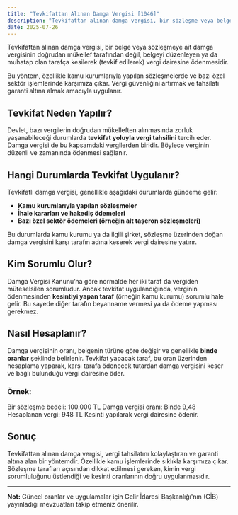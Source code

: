 ```yaml
---
title: "Tevkifattan Alınan Damga Vergisi [1046]"
description: "Tevkifattan alınan damga vergisi, bir sözleşme veya belge üzerinden doğrudan değil, karşı taraf tarafından kesilerek ödenen damga vergisidir. Kimler sorumludur, nasıl hesaplanır?"
date: 2025-07-26
---
```


Tevkifattan alınan damga vergisi, bir belge veya sözleşmeye ait damga vergisinin doğrudan mükellef tarafından değil,
belgeyi düzenleyen ya da muhatap olan tarafça kesilerek (tevkif edilerek) vergi dairesine ödenmesidir.

Bu yöntem, özellikle kamu kurumlarıyla yapılan sözleşmelerde ve bazı özel sektör işlemlerinde karşımıza çıkar. Vergi
güvenliğini artırmak ve tahsilatı garanti altına almak amacıyla uygulanır.

## Tevkifat Neden Yapılır?

Devlet, bazı vergilerin doğrudan mükelleften alınmasında zorluk yaşanabileceği durumlarda **tevkifat yoluyla vergi
tahsilini** tercih eder. Damga vergisi de bu kapsamdaki vergilerden biridir. Böylece verginin düzenli ve zamanında
ödenmesi sağlanır.

## Hangi Durumlarda Tevkifat Uygulanır?

Tevkifatlı damga vergisi, genellikle aşağıdaki durumlarda gündeme gelir:

- **Kamu kurumlarıyla yapılan sözleşmeler**
- **İhale kararları ve hakediş ödemeleri**
- **Bazı özel sektör ödemeleri (örneğin alt taşeron sözleşmeleri)**

Bu durumlarda kamu kurumu ya da ilgili şirket, sözleşme üzerinden doğan damga vergisini karşı tarafın adına keserek
vergi dairesine yatırır.

## Kim Sorumlu Olur?

Damga Vergisi Kanunu’na göre normalde her iki taraf da vergiden müteselsilen sorumludur. Ancak tevkifat uygulandığında,
verginin ödenmesinden **kesintiyi yapan taraf** (örneğin kamu kurumu) sorumlu hale gelir. Bu sayede diğer tarafın
beyanname vermesi ya da ödeme yapması gerekmez.

## Nasıl Hesaplanır?

Damga vergisinin oranı, belgenin türüne göre değişir ve genellikle **binde oranlar** şeklinde belirlenir. Tevkifat
yapacak taraf, bu oran üzerinden hesaplama yaparak, karşı tarafa ödenecek tutardan damga vergisini keser ve bağlı
bulunduğu vergi dairesine öder.

### Örnek:

Bir sözleşme bedeli: 100.000 TL
Damga vergisi oranı: Binde 9,48
Hesaplanan vergi: 948 TL
Kesinti yapılarak vergi dairesine ödenir.

## Sonuç

Tevkifattan alınan damga vergisi, vergi tahsilatını kolaylaştıran ve garanti altına alan bir yöntemdir. Özellikle kamu
işlemlerinde sıklıkla karşımıza çıkar. Sözleşme tarafları açısından dikkat edilmesi gereken, kimin vergi sorumluluğunu
üstlendiği ve kesinti oranlarının doğru uygulanmasıdır.

---

**Not:** Güncel oranlar ve uygulamalar için Gelir İdaresi Başkanlığı'nın (GİB) yayınladığı mevzuatları takip etmeniz
önerilir.
